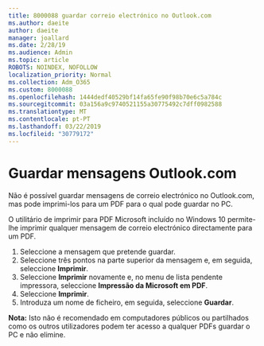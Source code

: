 ```yaml
---
title: 8000088 guardar correio electrónico no Outlook.com
ms.author: daeite
author: daeite
manager: joallard
ms.date: 2/28/19
ms.audience: Admin
ms.topic: article
ROBOTS: NOINDEX, NOFOLLOW
localization_priority: Normal
ms.collection: Adm_O365
ms.custom: 8000088
ms.openlocfilehash: 1444dedf40529bf14fa65fe90f98b70e6c5a784c
ms.sourcegitcommit: 03a156a9c9740521155a30775492c7dff0982588
ms.translationtype: MT
ms.contentlocale: pt-PT
ms.lasthandoff: 03/22/2019
ms.locfileid: "30779172"
---
```

# <a name="saving-messages-in-outlookcom"></a>Guardar mensagens Outlook.com

Não é possível guardar mensagens de correio electrónico no Outlook.com, mas pode imprimi-los para um PDF para o qual pode guardar no PC.

O utilitário de imprimir para PDF Microsoft incluído no Windows 10 permite-lhe imprimir qualquer mensagem de correio electrónico directamente para um PDF.

1. Seleccione a mensagem que pretende guardar.
2. Seleccione três pontos na parte superior da mensagem e, em seguida, seleccione **Imprimir**.
3. Seleccione **Imprimir** novamente e, no menu de lista pendente impressora, seleccione **Impressão da Microsoft em PDF**.
4. Seleccione **Imprimir**.
5. Introduza um nome de ficheiro, em seguida, seleccione **Guardar**.

**Nota:** Isto não é recomendado em computadores públicos ou partilhados como os outros utilizadores podem ter acesso a qualquer PDFs guardar o PC e não elimine.